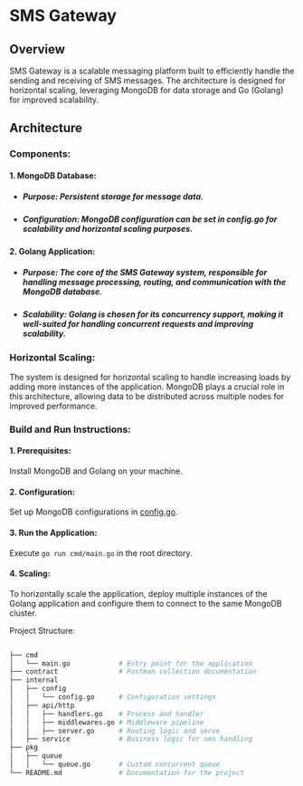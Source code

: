 # SMS Gateway

## Overview

SMS Gateway is a scalable messaging platform built to efficiently handle the sending and receiving of SMS messages. The
architecture is designed for horizontal scaling, leveraging MongoDB for data storage and Go (Golang) for improved
scalability.

## Architecture

### Components:

#### 1. MongoDB Database:

- ##### Purpose: Persistent storage for message data.
- ##### Configuration: MongoDB configuration can be set in config.go for scalability and horizontal scaling purposes.

#### 2. Golang Application:

- ##### Purpose: The core of the SMS Gateway system, responsible for handling message processing, routing, and communication with the MongoDB database.
- ##### Scalability: Golang is chosen for its concurrency support, making it well-suited for handling concurrent requests and improving scalability.

### Horizontal Scaling:

The system is designed for horizontal scaling to handle increasing loads by adding more instances of the application.
MongoDB plays a crucial role in this architecture, allowing data to be distributed across multiple nodes for improved
performance.
###  Build and Run Instructions:

#### 1. Prerequisites:
Install MongoDB and Golang on your machine.

#### 2. Configuration:
Set up MongoDB configurations in [config.go](internal/config/config.go).

#### 3. Run the Application:
Execute `go run cmd/main.go` in the root directory.

#### 4. Scaling:
To horizontally scale the application, deploy multiple instances of the Golang application and configure them to connect to the same MongoDB cluster.

Project Structure:

```bash

├── cmd
│   └── main.go            # Entry point for the application
├── contract               # Postman collection documentation 
├── internal
│   ├── config
│   │   └── config.go      # Configuration settings
│   ├── api/http
│   │   ├── handlers.go    # Process and handler
│   │   ├── middlewares.go # Middleware pipeline
│   │   ├── server.go      # Routing logic and serve  
│   ├── service            # Business logic for sms handling
├── pkg
│   ├── queue
│   │   └── queue.go       # Custom concurrent queue
└── README.md              # Documentation for the project
```